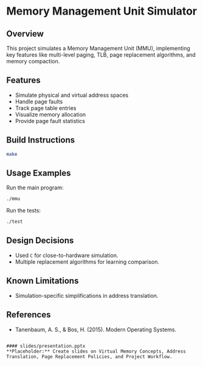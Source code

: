 # Memory Management Unit Simulator

## Overview
This project simulates a Memory Management Unit (MMU), implementing key features like multi-level paging, TLB, page replacement algorithms, and memory compaction.

## Features
- Simulate physical and virtual address spaces
- Handle page faults
- Track page table entries
- Visualize memory allocation
- Provide page fault statistics

## Build Instructions
```bash
make
```

## Usage Examples
Run the main program:
```bash
./mmu
```
Run the tests:
```bash
./test
```

## Design Decisions
- Used `C` for close-to-hardware simulation.
- Multiple replacement algorithms for learning comparison.

## Known Limitations
- Simulation-specific simplifications in address translation.

## References
- Tanenbaum, A. S., & Bos, H. (2015). Modern Operating Systems.
```

#### slides/presentation.pptx
**Placeholder:** Create slides on Virtual Memory Concepts, Address Translation, Page Replacement Policies, and Project Workflow.
